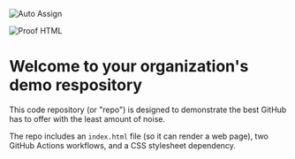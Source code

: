 ![Auto Assign](https://github.com/bafiateam/demo-repository/actions/workflows/auto-assign.yml/badge.svg)

![Proof HTML](https://github.com/bafiateam/demo-repository/actions/workflows/proof-html.yml/badge.svg)

# Welcome to your organization's demo respository
This code repository (or "repo") is designed to demonstrate the best GitHub has to offer with the least amount of noise.

The repo includes an `index.html` file (so it can render a web page), two GitHub Actions workflows, and a CSS stylesheet dependency.
